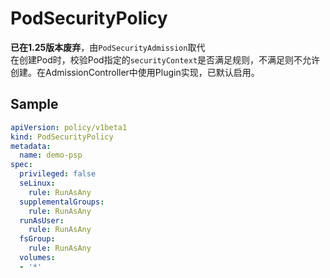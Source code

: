 # PodSecurityPolicy

**已在1.25版本废弃**，由`PodSecurityAdmission`取代  
在创建Pod时，校验Pod指定的`securityContext`是否满足规则，不满足则不允许创建。在AdmissionController中使用Plugin实现，已默认启用。

## Sample
```yaml
apiVersion: policy/v1beta1
kind: PodSecurityPolicy
metadata:
  name: demo-psp
spec:
  privileged: false
  seLinux:
    rule: RunAsAny
  supplementalGroups:
    rule: RunAsAny
  runAsUser:
    rule: RunAsAny
  fsGroup:
    rule: RunAsAny
  volumes:
  - '*'
```
